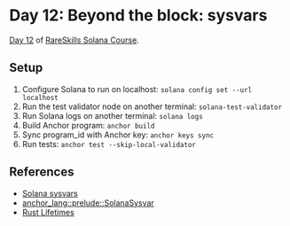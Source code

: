 # Day 12: Beyond the block: sysvars

[Day 12](https://www.rareskills.io/post/solana-sysvar) of [RareSkills Solana Course](https://www.rareskills.io/solana-tutorial).

## Setup

1. Configure Solana to run on localhost: `solana config set --url localhost`
2. Run the test validator node on another terminal: `solana-test-validator`
3. Run Solana logs on another terminal: `solana logs`
4. Build Anchor program: `anchor build`
5. Sync program_id with Anchor key: `anchor keys sync`
6. Run tests: `anchor test --skip-local-validator`

## References

- [Solana sysvars](https://docs.solanalabs.com/runtime/sysvars)
- [anchor_lang::prelude::SolanaSysvar](https://docs.rs/anchor-lang/latest/anchor_lang/prelude/trait.SolanaSysvar.html)
- [Rust Lifetimes](https://doc.rust-lang.org/book/ch10-03-lifetime-syntax.html)
